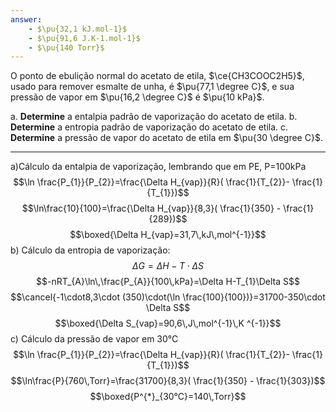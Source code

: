 ```yaml
---
answer:
    - $\pu{32,1 kJ.mol-1}$
    - $\pu{91,6 J.K-1.mol-1}$
    - $\pu{140 Torr}$
---
```


O ponto de ebulição normal do acetato de etila, $\ce{CH3COOC2H5}$, usado para remover esmalte de unha, é $\pu{77,1 \degree C}$, e sua pressão de vapor em $\pu{16,2 \degree C}$ é $\pu{10 kPa}$.

a. **Determine** a entalpia padrão de vaporização do acetato de etila.
b. **Determine** a entropia padrão de vaporização do acetato de etila.
c. **Determine** a pressão de vapor do acetato de etila em $\pu{30 \degree C}$.

---

a)Cálculo da entalpia de vaporização, lembrando que em PE, P=100kPa
$$\ln \frac{P_{1}}{P_{2}}=\frac{\Delta H_{vap}}{R}( \frac{1}{T_{2}}- \frac{1}{T_{1}})$$
$$\ln\frac{10}{100}=\frac{\Delta H_{vap}}{8,3}( \frac{1}{350} - \frac{1}{289})$$
$$\boxed{\Delta H_{vap}=31,7\,kJ\,mol^{-1}}$$
b) Cálculo da entropia de vaporização:
$$\Delta G=\Delta H -T \cdot \Delta S$$
$$-nRT_{A}\ln\,\frac{P_{A}}{100\,kPa}=\Delta H-T_{1}\Delta S$$
$$\cancel{-1\cdot8,3\cdot (350)\cdot(\ln \frac{100}{100})}=31700-350\cdot \Delta S$$
$$\boxed{\Delta S_{vap}=90,6\,J\,mol^{-1}\,K ^{-1}}$$
c) Cálculo da pressão de vapor em 30°C
$$\ln \frac{P_{1}}{P_{2}}=\frac{\Delta H_{vap}}{R}( \frac{1}{T_{2}}- \frac{1}{T_{1}})$$
$$\ln\frac{P}{760\,Torr}=\frac{31700}{8,3}( \frac{1}{350} - \frac{1}{303})$$
$$\boxed{P^{*}_{30°C}=140\,Torr}$$

